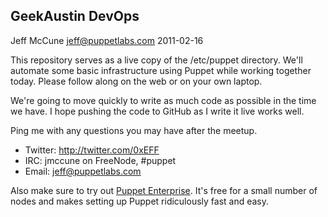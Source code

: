 ## GeekAustin DevOps ##

Jeff McCune <jeff@puppetlabs.com>
2011-02-16

This repository serves as a live copy of the /etc/puppet directory.  We'll
automate some basic infrastructure using Puppet while working together today.
Please follow along on the web or on your own laptop.

We're going to move quickly to write as much code as possible in the time we
have.  I hope pushing the code to GitHub as I write it live works well.

Ping me with any questions you may have after the meetup.

* Twitter: http://twitter.com/0xEFF
* IRC: jmccune on FreeNode, #puppet
* Email: jeff@puppetlabs.com

Also make sure to try out [Puppet Enterprise](http://puppetlabs.com/).  It's free for a small number of nodes and makes setting up Puppet ridiculously fast and easy.

